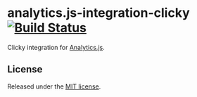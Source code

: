 # analytics.js-integration-clicky [![Build Status][ci-badge]][ci-link]

Clicky integration for [Analytics.js][].

## License

Released under the [MIT license](License.md).


[Analytics.js]: https://segment.com/docs/libraries/analytics.js/
[ci-link]: https://circleci.com/gh/segment-integrations/analytics.js-integration-clicky
[ci-badge]: https://circleci.com/gh/segment-integrations/analytics.js-integration-clicky.svg?style=svg

